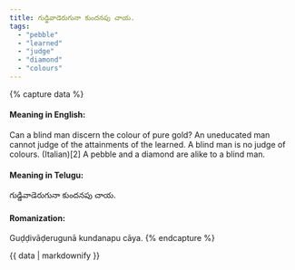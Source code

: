 ```yaml
---
title: గుడ్డివాడెరుగునా కుందనపు చాయ.
tags:
  - "pebble"
  - "learned"
  - "judge"
  - "diamond"
  - "colours"
---
```


{% capture data %}
#### Meaning in English:
Can a blind man discern the colour of pure gold?
An uneducated man cannot judge of the attainments of the learned.
A blind man is no judge of colours. (Italian)[2]
A pebble and a diamond are alike to a blind man.

#### Meaning in Telugu:
గుడ్డివాడెరుగునా కుందనపు చాయ.

#### Romanization:
Guḍḍivāḍerugunā kundanapu cāya.
{% endcapture %}

{{ data | markdownify }}

